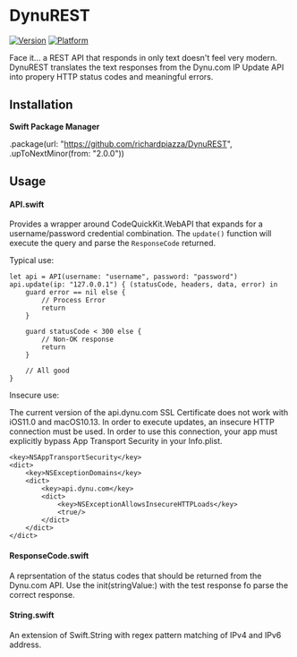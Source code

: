 # DynuREST
[![Version](https://img.shields.io/cocoapods/v/DynuREST.svg?style=flat)](http://cocoadocs.org/docsets/DynuREST)
[![Platform](https://img.shields.io/cocoapods/p/DynuREST.svg?style=flat)](http://cocoadocs.org/docsets/DynuREST)

Face it... a REST API that responds in only text doesn't feel very modern. DynuREST translates the text responses from the Dynu.com IP Update API into propery HTTP status codes and meaningful errors.

## Installation


__Swift Package Manager__

.package(url: "https://github.com/richardpiazza/DynuREST", .upToNextMinor(from: "2.0.0"))

## Usage

#### API.swift

Provides a wrapper around CodeQuickKit.WebAPI that expands for a username/password credential combination. The `update()` function will execute the query and parse the `ResponseCode` returned.

Typical use:

    let api = API(username: "username", password: "password")
    api.update(ip: "127.0.0.1") { (statusCode, headers, data, error) in
        guard error == nil else {
            // Process Error
            return
        }
        
        guard statusCode < 300 else {
            // Non-OK response
            return
        }
        
        // All good
    }

Insecure use:

The current version of the api.dynu.com SSL Certificate does not work with iOS11.0 and macOS10.13. In order to execute updates, an insecure HTTP connection must be used. In order to use this connection, your app must explicitly bypass App Transport Security in your Info.plist.

    <key>NSAppTransportSecurity</key>
    <dict>
        <key>NSExceptionDomains</key>
        <dict>
            <key>api.dynu.com</key>
            <dict>
                <key>NSExceptionAllowsInsecureHTTPLoads</key>
                <true/>
            </dict>
        </dict>
    </dict>

#### ResponseCode.swift

A reprsentation of the status codes that should be returned from the Dynu.com API. Use the init(stringValue:) with the test response fo parse the correct response.

#### String.swift

An extension of Swift.String with regex pattern matching of IPv4 and IPv6 address.
